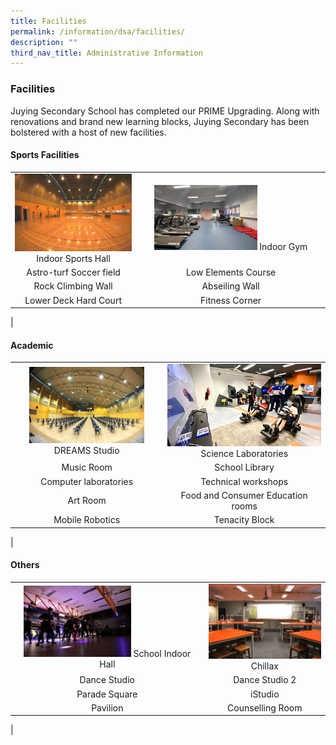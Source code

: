 ```yaml
---
title: Facilities
permalink: /information/dsa/facilities/
description: ""
third_nav_title: Administrative Information
---
```

### **Facilities**

Juying Secondary School has completed our PRIME Upgrading. Along with renovations and brand new learning blocks, Juying Secondary has been bolstered with a host of new facilities.

#### **Sports Facilities**

|  |  |
|:---:|:---:|
|<img src="/images/sports%20facilities%201.jpg" style="width:100%"> Indoor Sports Hall |<img src="/images/sports%20facilities%202.jpg" style="width:57%"> Indoor Gym |
|  Astro-turf Soccer field |  Low Elements Course |
| Rock Climbing Wall | Abseiling Wall |
|  Lower Deck Hard Court |  Fitness Corner |
|

#### **Academic**

|  |  |
|:---:|:---:|
| <img src="/images/other%20facilities%201.jpg" style="width:80%">DREAMS Studio | <img src="/images/other%20facilities%202.jpg" style="width:100%">Science Laboratories |
|  Music Room | School Library |
|  Computer laboratories | Technical workshops |
|  Art Room |  Food and Consumer Education rooms |
| Mobile Robotics |  Tenacity Block |
|

#### **Others**

|  |  |
|:---:|:---:|
|<img src="/images/academic%20facilities%201.jpg" style="width:58%"> School Indoor Hall | <img src="/images/academic%20facilities%202.jpg" style="width:100%">Chillax |
| Dance Studio | Dance Studio 2 |
| Parade Square | iStudio |
| Pavilion | Counselling Room |
|
